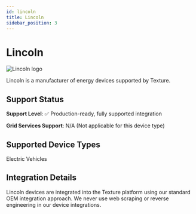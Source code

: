 ```yaml
---
id: lincoln
title: Lincoln
sidebar_position: 3
---
```


# Lincoln

<div style={{ textAlign: 'center', margin: '20px 0' }}>
  <img 
    src="https://device.cms.texture.energy/logo/%20Lincoln%20Vector%20Icon.svg" 
    alt="Lincoln logo" 
    style={{ maxWidth: '200px', maxHeight: '150px' }}
  />
</div>

Lincoln is a manufacturer of energy devices supported by Texture.



## Support Status

**Support Level**: ✅ Production-ready, fully supported integration

**Grid Services Support**: N/A (Not applicable for this device type)

## Supported Device Types

Electric Vehicles

## Integration Details

Lincoln devices are integrated into the Texture platform using our standard OEM integration approach. We never use web scraping or reverse engineering in our device integrations.

